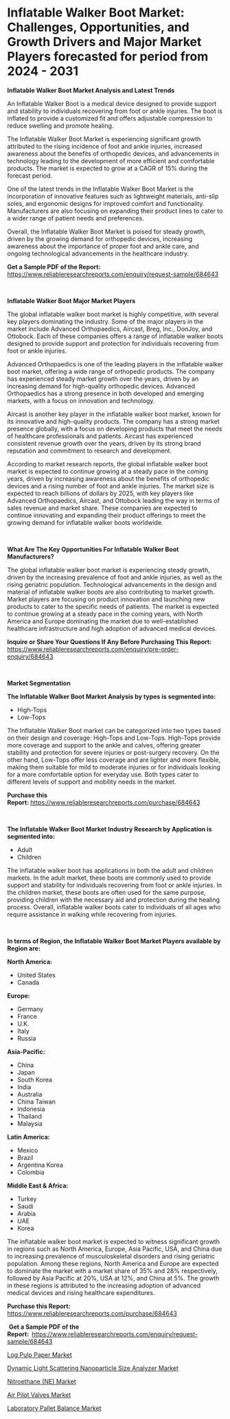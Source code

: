<p><h1>Inflatable Walker Boot Market: Challenges, Opportunities, and Growth Drivers and Major Market Players forecasted for period from 2024 - 2031</h1></p><p><strong>Inflatable Walker Boot Market Analysis and Latest Trends</strong></p>
<p><p>An Inflatable Walker Boot is a medical device designed to provide support and stability to individuals recovering from foot or ankle injuries. The boot is inflated to provide a customized fit and offers adjustable compression to reduce swelling and promote healing.</p><p>The Inflatable Walker Boot Market is experiencing significant growth attributed to the rising incidence of foot and ankle injuries, increased awareness about the benefits of orthopedic devices, and advancements in technology leading to the development of more efficient and comfortable products. The market is expected to grow at a CAGR of 15% during the forecast period.</p><p>One of the latest trends in the Inflatable Walker Boot Market is the incorporation of innovative features such as lightweight materials, anti-slip soles, and ergonomic designs for improved comfort and functionality. Manufacturers are also focusing on expanding their product lines to cater to a wider range of patient needs and preferences.</p><p>Overall, the Inflatable Walker Boot Market is poised for steady growth, driven by the growing demand for orthopedic devices, increasing awareness about the importance of proper foot and ankle care, and ongoing technological advancements in the healthcare industry.</p></p>
<p><strong>Get a Sample PDF of the Report:&nbsp;</strong> <a href="https://www.reliableresearchreports.com/enquiry/request-sample/684643">https://www.reliableresearchreports.com/enquiry/request-sample/684643</a></p>
<p>&nbsp;</p>
<p><strong>Inflatable Walker Boot Major Market Players</strong></p>
<p><p>The global inflatable walker boot market is highly competitive, with several key players dominating the industry. Some of the major players in the market include Advanced Orthopaedics, Aircast, Breg, Inc., DonJoy, and Ottobock. Each of these companies offers a range of inflatable walker boots designed to provide support and protection for individuals recovering from foot or ankle injuries.</p><p>Advanced Orthopaedics is one of the leading players in the inflatable walker boot market, offering a wide range of orthopedic products. The company has experienced steady market growth over the years, driven by an increasing demand for high-quality orthopedic devices. Advanced Orthopaedics has a strong presence in both developed and emerging markets, with a focus on innovation and technology.</p><p>Aircast is another key player in the inflatable walker boot market, known for its innovative and high-quality products. The company has a strong market presence globally, with a focus on developing products that meet the needs of healthcare professionals and patients. Aircast has experienced consistent revenue growth over the years, driven by its strong brand reputation and commitment to research and development.</p><p>According to market research reports, the global inflatable walker boot market is expected to continue growing at a steady pace in the coming years, driven by increasing awareness about the benefits of orthopedic devices and a rising number of foot and ankle injuries. The market size is expected to reach billions of dollars by 2025, with key players like Advanced Orthopaedics, Aircast, and Ottobock leading the way in terms of sales revenue and market share. These companies are expected to continue innovating and expanding their product offerings to meet the growing demand for inflatable walker boots worldwide.</p></p>
<p>&nbsp;</p>
<p><strong>What Are The Key Opportunities For Inflatable Walker Boot Manufacturers?</strong></p>
<p><p>The global inflatable walker boot market is experiencing steady growth, driven by the increasing prevalence of foot and ankle injuries, as well as the rising geriatric population. Technological advancements in the design and material of inflatable walker boots are also contributing to market growth. Market players are focusing on product innovation and launching new products to cater to the specific needs of patients. The market is expected to continue growing at a steady pace in the coming years, with North America and Europe dominating the market due to well-established healthcare infrastructure and high adoption of advanced medical devices.</p></p>
<p><strong>Inquire or Share Your Questions If Any Before Purchasing This Report:</strong> <a href="https://www.reliableresearchreports.com/enquiry/pre-order-enquiry/684643">https://www.reliableresearchreports.com/enquiry/pre-order-enquiry/684643</a></p>
<p>&nbsp;</p>
<p><strong>Market Segmentation</strong></p>
<p><strong>The Inflatable Walker Boot Market Analysis by types is segmented into:</strong></p>
<p><ul><li>High-Tops</li><li>Low-Tops</li></ul></p>
<p><p>The Inflatable Walker Boot market can be categorized into two types based on their design and coverage: High-Tops and Low-Tops. High-Tops provide more coverage and support to the ankle and calves, offering greater stability and protection for severe injuries or post-surgery recovery. On the other hand, Low-Tops offer less coverage and are lighter and more flexible, making them suitable for mild to moderate injuries or for individuals looking for a more comfortable option for everyday use. Both types cater to different levels of support and mobility needs in the market.</p></p>
<p><strong>Purchase this Report:&nbsp;</strong><a href="https://www.reliableresearchreports.com/purchase/684643">https://www.reliableresearchreports.com/purchase/684643</a></p>
<p>&nbsp;</p>
<p><strong>The Inflatable Walker Boot Market Industry Research by Application is segmented into:</strong></p>
<p><ul><li>Adult</li><li>Children</li></ul></p>
<p><p>The inflatable walker boot has applications in both the adult and children markets. In the adult market, these boots are commonly used to provide support and stability for individuals recovering from foot or ankle injuries. In the children market, these boots are often used for the same purpose, providing children with the necessary aid and protection during the healing process. Overall, inflatable walker boots cater to individuals of all ages who require assistance in walking while recovering from injuries.</p></p>
<p>&nbsp;</p>
<p><strong>In terms of Region, the Inflatable Walker Boot Market Players available by Region are:</strong></p>
<p>
    <p> <strong> North America: </strong>
        <ul>
            <li>United States</li>
            <li>Canada</li>
        </ul>
        </p> 
    <p> <strong> Europe: </strong>
        <ul>
            <li>Germany</li>
            <li>France</li>
            <li>U.K.</li>
            <li>Italy</li>
            <li>Russia</li>
        </ul>
        </p> 
    <p> <strong> Asia-Pacific: </strong>
        <ul>
            <li>China</li>
            <li>Japan</li>
            <li>South Korea</li>
            <li>India</li>
            <li>Australia</li>
            <li>China Taiwan</li>
            <li>Indonesia</li>
            <li>Thailand</li>
            <li>Malaysia</li>
        </ul>
        </p> 
    <p> <strong> Latin America: </strong>
        <ul>
            <li>Mexico</li>
            <li>Brazil</li>
            <li>Argentina Korea</li>
            <li>Colombia</li>
        </ul>
        </p> 
    <p> <strong> Middle East & Africa: </strong>
        <ul>
            <li>Turkey</li>
            <li>Saudi</li>
            <li>Arabia</li>
            <li>UAE</li>
            <li>Korea</li>
        </ul>
    </p>
    </p>
<p><p>The inflatable walker boot market is expected to witness significant growth in regions such as North America, Europe, Asia Pacific, USA, and China due to increasing prevalence of musculoskeletal disorders and rising geriatric population. Among these regions, North America and Europe are expected to dominate the market with a market share of 35% and 28% respectively, followed by Asia Pacific at 20%, USA at 12%, and China at 5%. The growth in these regions is attributed to the increasing adoption of advanced medical devices and rising healthcare expenditures.</p></p>
<p><strong>Purchase this Report: </strong><a href="https://www.reliableresearchreports.com/purchase/684643">https://www.reliableresearchreports.com/purchase/684643</a></p>
<p>&nbsp;<strong>Get a Sample PDF of the Report:&nbsp;&nbsp;</strong><a href="https://www.reliableresearchreports.com/enquiry/request-sample/684643">https://www.reliableresearchreports.com/enquiry/request-sample/684643</a></p>
<p><strong></strong></p>
<p><p><a href="https://view.publitas.com/reportprime-1/log-pulp-paper-market-size-share-trends-analysis-report-by-material-by-type-by-end-user-by-region-and-segment-forecasts-2024-2031/">Log Pulp Paper Market</a></p><p><a href="https://github.com/jodemen/Market-Research-Report-List-1/blob/main/dynamic-light-scattering-nanoparticle-size-analyzer-market.md">Dynamic Light Scattering Nanoparticle Size Analyzer Market</a></p><p><a href="https://sudsy-motorcycle-bbc.notion.site/Nitroethane-NE-Market-Size-and-Growth-Market-Segmentation-Regional-and-Country-Breakdowns-and-M-916666c2fe1d404a8c59c3f6f1438f4b">Nitroethane (NE) Market</a></p><p><a href="https://github.com/jj19131/Market-Research-Report-List-1/blob/main/air-pilot-valves-market.md">Air Pilot Valves Market</a></p><p><a href="https://view.publitas.com/reportprime-1/global-laboratory-pallet-balance-market-size-and-market-trends-insights-and-projections-from-2024-to-2031/">Laboratory Pallet Balance Market</a></p></p>